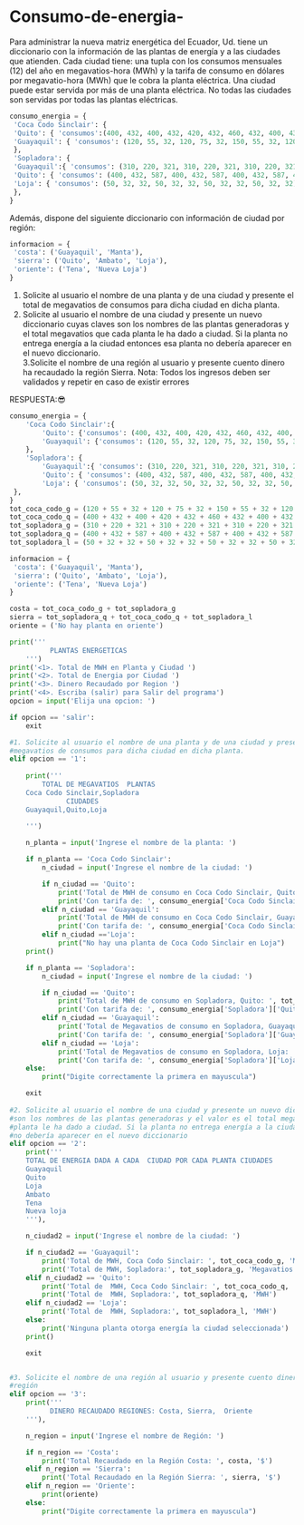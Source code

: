 # Consumo-de-energia-

Para administrar la nueva matriz energética del Ecuador, Ud. tiene un diccionario con la información de las
plantas de energía y a las ciudades que atienden. Cada ciudad tiene: una tupla con los consumos mensuales
(12) del año en megavatios-hora (MWh) y la tarifa de consumo en dólares por megavatio-hora (MWh) que le
cobra la planta eléctrica. Una ciudad puede estar servida por más de una planta eléctrica. No todas las
ciudades son servidas por todas las plantas eléctricas.

```python
consumo_energia = {
 'Coca Codo Sinclair': {
 'Quito': { 'consumos':(400, 432, 400, 432, 420, 432, 460, 432, 400, 432, 300 , 213),'tarifa': 65},
 'Guayaquil': { 'consumos': (120, 55, 32, 120, 75, 32, 150, 55, 32, 120, 97, 32),'tarifa': 84},
 },
 'Sopladora': {
 'Guayaquil':{ 'consumos': (310, 220, 321, 310, 220, 321, 310, 220, 321, 310, 220, 321),'tarifa':55},
 'Quito': { 'consumos': (400, 432, 587, 400, 432, 587, 400, 432, 587, 400, 432, 587),'tarifa': 79},
 'Loja': { 'consumos': (50, 32, 32, 50, 32, 32, 50, 32, 32, 50, 32, 32),'tarifa': 32},
 },
}
```
Además, dispone del siguiente diccionario con información de ciudad por región:
```python
informacion = {
 'costa': ('Guayaquil', 'Manta'),
 'sierra': ('Quito', 'Ambato', 'Loja'),
 'oriente': ('Tena', 'Nueva Loja')
}
```
1. Solicite al usuario el nombre de una planta y de una ciudad y presente el total de megavatios de consumos para dicha ciudad en dicha planta.
2. Solicite al usuario el nombre de una ciudad y presente un nuevo diccionario cuyas claves son los nombres de las plantas generadoras y el total megavatios que cada planta le ha dado a ciudad. Si la planta no entrega energía a la ciudad entonces esa planta no debería aparecer en el nuevo diccionario.                                                                         
3.Solicite el nombre de una región al usuario y presente cuento dinero ha recaudado la región Sierra. Nota: Todos los ingresos deben ser validados y repetir en caso de existir errores

RESPUESTA:😎
```python
consumo_energia = {
    'Coca Codo Sinclair':{
        'Quito': {'consumos': (400, 432, 400, 420, 432, 460, 432, 400, 432, 300, 213), 'tarifa': 65},
        'Guayaquil': {'consumos': (120, 55, 32, 120, 75, 32, 150, 55, 32, 120, 97, 32),'tarifa': 84},
    },
    'Sopladora': {
        'Guayaquil':{ 'consumos': (310, 220, 321, 310, 220, 321, 310, 220, 321, 310, 220, 321),'tarifa':55},
        'Quito': { 'consumos': (400, 432, 587, 400, 432, 587, 400, 432, 587, 400, 432, 587),'tarifa': 79},
        'Loja': { 'consumos': (50, 32, 32, 50, 32, 32, 50, 32, 32, 50, 32, 32),'tarifa': 32},
 },
}
tot_coca_codo_g = (120 + 55 + 32 + 120 + 75 + 32 + 150 + 55 + 32 + 120 + 97 + 32)
tot_coca_codo_q = (400 + 432 + 400 + 420 + 432 + 460 + 432 + 400 + 432 + 300 + 213)
tot_sopladora_g = (310 + 220 + 321 + 310 + 220 + 321 + 310 + 220 + 321 + 310 + 220 + 321)
tot_sopladora_q = (400 + 432 + 587 + 400 + 432 + 587 + 400 + 432 + 587 + 400 + 432 + 587)
tot_sopladora_l = (50 + 32 + 32 + 50 + 32 + 32 + 50 + 32 + 32 + 50 + 32 + 32)

informacion = {
 'costa': ('Guayaquil', 'Manta'),
 'sierra': ('Quito', 'Ambato', 'Loja'),
 'oriente': ('Tena', 'Nueva Loja')
}

costa = tot_coca_codo_g + tot_sopladora_g
sierra = tot_sopladora_q + tot_coca_codo_q + tot_sopladora_l
oriente = ('No hay planta en oriente')

print('''
          PLANTAS ENERGETICAS
    ''')
print('<1>. Total de MWH en Planta y Ciudad ')
print('<2>. Total de Energia por Ciudad ')
print('<3>. Dinero Recaudado por Region ')
print('<4>. Escriba (salir) para Salir del programa')
opcion = input('Elija una opcion: ')

if opcion == 'salir':
    exit

#1. Solicite al usuario el nombre de una planta y de una ciudad y presente el total de
#megavatios de consumos para dicha ciudad en dicha planta.
elif opcion == '1':
    
    print('''
        TOTAL DE MEGAVATIOS  PLANTAS
    Coca Codo Sinclair,Sopladora
              CIUDADES
    Guayaquil,Quito,Loja
  
    ''')

    n_planta = input('Ingrese el nombre de la planta: ')

    if n_planta == 'Coca Codo Sinclair':
        n_ciudad = input('Ingrese el nombre de la ciudad: ')

        if n_ciudad == 'Quito':
            print('Total de MWH de consumo en Coca Codo Sinclair, Quito: ', tot_coca_codo_q, 'MWH')
            print('Con tarifa de: ', consumo_energia['Coca Codo Sinclair']['Quito']['tarifa'])
        elif n_ciudad == 'Guayaquil':
            print('Total de MWH de consumo en Coca Codo Sinclair, Guayaquil: ', tot_coca_codo_g, 'MWH')
            print('Con tarifa de: ', consumo_energia['Coca Codo Sinclair']['Guayaquil']['tarifa'])
        elif n_ciudad =='Loja':
            print("No hay una planta de Coca Codo Sinclair en Loja")
    print()

    if n_planta == 'Sopladora':
        n_ciudad = input('Ingrese el nombre de la ciudad: ')

        if n_ciudad == 'Quito':
            print('Total de MWH de consumo en Sopladora, Quito: ', tot_sopladora_q, 'MWH')
            print('Con tarifa de: ', consumo_energia['Sopladora']['Quito']['tarifa'])
        elif n_ciudad == 'Guayaquil':
            print('Total de Megavatios de consumo en Sopladora, Guayaquil: ', tot_sopladora_g, 'MWH')
            print('Con tarifa de: ', consumo_energia['Sopladora']['Guayaquil']['tarifa'])
        elif n_ciudad == 'Loja':
            print('Total de Megavatios de consumo en Sopladora, Loja: ', tot_sopladora_l)
            print('Con tarifa de: ', consumo_energia['Sopladora']['Loja']['tarifa'])
    else:
        print("Digite correctamente la primera en mayuscula")

    exit
    
#2. Solicite al usuario el nombre de una ciudad y presente un nuevo diccionario cuyas claves
#son los nombres de las plantas generadoras y el valor es el total megavatios que cada
#planta le ha dado a ciudad. Si la planta no entrega energía a la ciudad entonces esa planta
#no debería aparecer en el nuevo diccionario  
elif opcion == '2':
    print('''
    TOTAL DE ENERGIA DADA A CADA  CIUDAD POR CADA PLANTA CIUDADES
    Guayaquil
    Quito
    Loja
    Ambato
    Tena
    Nueva loja
    '''),

    n_ciudad2 = input('Ingrese el nombre de la ciudad: ')

    if n_ciudad2 == 'Guayaquil':
        print('Total de MWH, Coca Codo Sinclair: ', tot_coca_codo_g, 'MWH')
        print('Total de MWH, Sopladora:', tot_sopladora_g, 'Megavatios')
    elif n_ciudad2 == 'Quito':
        print('Total de  MWH, Coca Codo Sinclair: ', tot_coca_codo_q, 'MWH')
        print('Total de  MWH, Sopladora:', tot_sopladora_q, 'MWH')
    elif n_ciudad2 == 'Loja':
        print('Total de  MWH, Sopladora:', tot_sopladora_l, 'MWH')
    else:
        print('Ninguna planta otorga energía la ciudad seleccionada')
    print()

    exit


#3. Solicite el nombre de una región al usuario y presente cuento dinero ha recaudado la
#región
elif opcion == '3':
    print('''
          DINERO RECAUDADO REGIONES: Costa, Sierra,  Oriente
    '''),

    n_region = input('Ingrese el nombre de Región: ')

    if n_region == 'Costa':
        print('Total Recaudado en la Región Costa: ', costa, '$')
    elif n_region == 'Sierra':
        print('Total Recaudado en la Región Sierra: ', sierra, '$')
    elif n_region == 'Oriente':
        print(oriente)
    else:
        print("Digite correctamente la primera en mayuscula")
```

